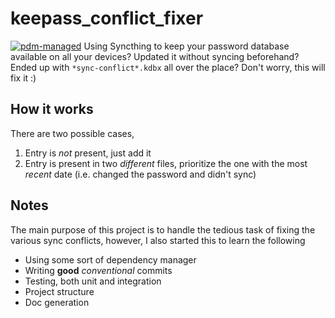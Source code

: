 # keepass_conflict_fixer
[![pdm-managed](https://img.shields.io/endpoint?url=https%3A%2F%2Fcdn.jsdelivr.net%2Fgh%2Fpdm-project%2F.github%2Fbadge.json)](https://pdm-project.org)
Using Syncthing to keep your password database available on all your devices? Updated it without syncing beforehand? Ended up with `*sync-conflict*.kdbx` all over the place? Don't worry, this will fix it :)

## How it works
There are two possible cases,
1. Entry is *not* present, just add it
2. Entry is present in two *different* files, prioritize the one with the most *recent* date (i.e. changed the password and didn't sync)

## Notes
The main purpose of this project is to handle the tedious task of fixing the various sync conflicts, however, I also started this to learn the following
- Using some sort of dependency manager
- Writing **good** *conventional* commits
- Testing, both unit and integration
- Project structure
- Doc generation